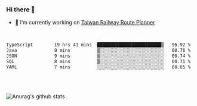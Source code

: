 ### Hi there 👋

- 🔭 I’m currently working on [Taiwan Railway Route Planner](https://github.com/Taiwan-Railway-Route-Planner)

<br/>

<!--START_SECTION:waka-->

```txt
TypeScript        19 hrs 41 mins  ████████████████████████▒   96.92 %
Java              9 mins          ▒░░░░░░░░░░░░░░░░░░░░░░░░   00.76 %
JSON              9 mins          ▒░░░░░░░░░░░░░░░░░░░░░░░░   00.74 %
SQL               8 mins          ▒░░░░░░░░░░░░░░░░░░░░░░░░   00.71 %
YAML              7 mins          ░░░░░░░░░░░░░░░░░░░░░░░░░   00.65 %
```

<!--END_SECTION:waka-->

<br/>
<br/>

![Anurag's github stats](https://github-readme-stats.vercel.app/api?username=DepickereSven&show_icons=true&theme=tokyonight)



<!--
**DepickereSven/DepickereSven** is a ✨ _special_ ✨ repository because its `README.md` (this file) appears on your GitHub profile.

Here are some ideas to get you started:

- 🔭 I’m currently working on ...
- 🌱 I’m currently learning ...
- 👯 I’m looking to collaborate on ...
- 🤔 I’m looking for help with ...
- 💬 Ask me about ...
- 📫 How to reach me: ...
- 😄 Pronouns: ...
- ⚡ Fun fact: ...
-->
